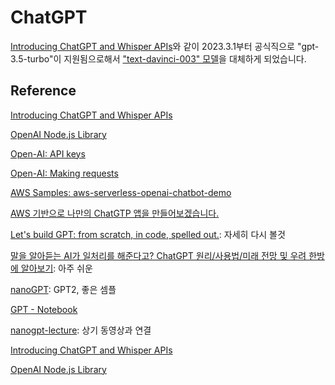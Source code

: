 # ChatGPT



[Introducing ChatGPT and Whisper APIs](https://openai.com/blog/introducing-chatgpt-and-whisper-apis)와 같이 2023.3.1부터 공식직으로 "gpt-3.5-turbo"이 지원됨으로해서 ["text-davinci-003" 모델](https://github.com/kyopark2014/ChatGPT/blob/main/text-davinci-003.md)을 대체하게 되었습니다. 


## Reference 

[Introducing ChatGPT and Whisper APIs](https://openai.com/blog/introducing-chatgpt-and-whisper-apis)

[OpenAI Node.js Library](https://github.com/openai/openai-node)

[Open-AI: API keys](https://platform.openai.com/account/api-keys)

[Open-AI: Making requests](https://platform.openai.com/docs/api-reference/making-requests)

[AWS Samples: aws-serverless-openai-chatbot-demo](https://github.com/aws-samples/aws-serverless-openai-chatbot-demo)

[AWS 기반으로 나만의 ChatGTP 앱을 만들어보겠습니다.](https://www.youtube.com/watch?v=zg0RHHd9_LI&t=431s)

[Let's build GPT: from scratch, in code, spelled out.](https://www.youtube.com/watch?v=kCc8FmEb1nY&t=2s): 자세히 다시 볼것 

[말을 알아듣는 AI가 일처리를 해준다고? ChatGPT 원리/사용법/미래 전망 및 우려 한방에 알아보기](https://www.youtube.com/watch?v=HfyG8QgrkMc): 아주 쉬운 

[nanoGPT](https://github.com/karpathy/nanoGPT): GPT2, 좋은 셈플

[GPT - Notebook](https://colab.research.google.com/drive/1JMLa53HDuA-i7ZBmqV7ZnA3c_fvtXnx-?usp=sharing)

[nanogpt-lecture](https://github.com/karpathy/ng-video-lecture): 상기 동영상과 연결

[Introducing ChatGPT and Whisper APIs](https://openai.com/blog/introducing-chatgpt-and-whisper-apis)

[OpenAI Node.js Library](https://github.com/openai/openai-node)
